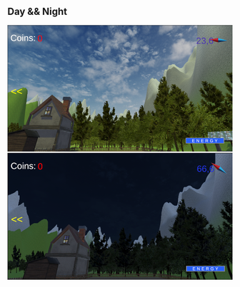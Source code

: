 ## Day && Night
![image](https://github.com/JormmungandM/Unity-3D-World/blob/main/Gif/day.png)
![image](https://github.com/JormmungandM/Unity-3D-World/blob/main/Gif/night.png)
